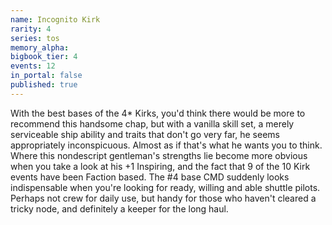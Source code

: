 ```yaml
---
name: Incognito Kirk
rarity: 4
series: tos
memory_alpha:
bigbook_tier: 4
events: 12
in_portal: false
published: true
---
```


With the best bases of the 4* Kirks, you'd think there would be more to recommend this handsome chap, but with a vanilla skill set, a merely serviceable ship ability and traits that don't go very far, he seems appropriately inconspicuous. Almost as if that's what he wants you to think. Where this nondescript gentleman's strengths lie become more obvious when you take a look at his +1 Inspiring, and the fact that 9 of the 10 Kirk events have been Faction based. The #4 base CMD suddenly looks indispensable when you're looking for ready, willing and able shuttle pilots. Perhaps not crew for daily use, but handy for those who haven't cleared a tricky node, and definitely a keeper for the long haul.
